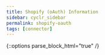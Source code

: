 ```yaml
---
title: Shopify (oAuth) Information
sidebar: cyclr_sidebar
permalink: shopify-oauth
tags: [connector]
---
```

{::options parse_block_html="true" /}
